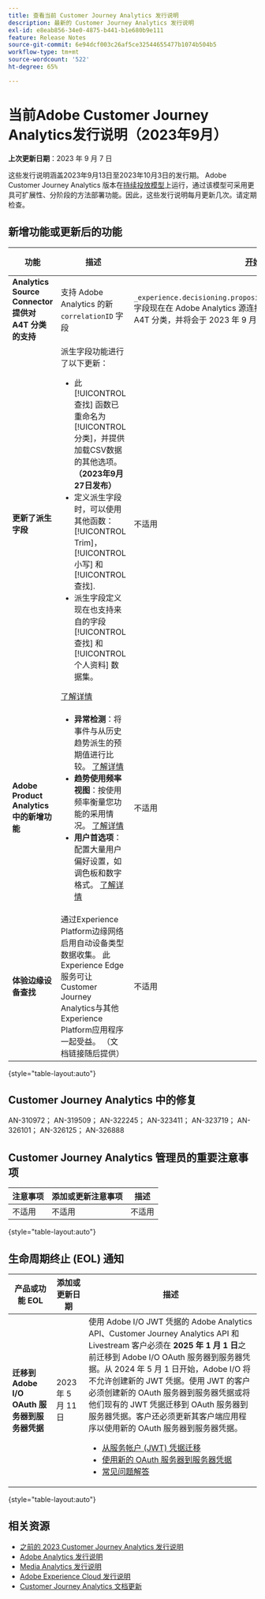 ```yaml
---
title: 查看当前 Customer Journey Analytics 发行说明
description: 最新的 Customer Journey Analytics 发行说明
exl-id: e8eab856-34e0-4875-b441-b1e680b9e111
feature: Release Notes
source-git-commit: 6e94dcf003c26af5ce32544655477b1074b504b5
workflow-type: tm+mt
source-wordcount: '522'
ht-degree: 65%

---
```


# 当前Adobe Customer Journey Analytics发行说明（2023年9月）

**上次更新日期**：2023 年 9 月 7 日

这些发行说明涵盖2023年9月13日至2023年10月3日的发行期。 Adobe Customer Journey Analytics 版本在[持续投放模型](releases.md)上运行，通过该模型可采用更具可扩展性、分阶段的方法部署功能。因此，这些发行说明每月更新几次。请定期检查。

## 新增功能或更新后的功能

| 功能 | 描述 | [开始推出](releases.md) | [正式发布](releases.md) |
| ----------- | ---------- | ------- | ---- |
| **Analytics Source Connector 提供对 A4T 分类的支持** | 支持 Adobe Analytics 的新 `correlationID` 字段 | `_experience.decisioning.propositions.scopeDetails.correlationID` 字段现在在 Adob&#x200B;&#x200B;e Analytics 源连接器架构中可用。该字段用于支持 A4T 分类，并将会于 2023 年 9 月开始填充。 | | 不适用 | 2023 年 9 月 12 日 |
| **更新了派生字段** | 派生字段功能进行了以下更新：<ul><li>此 [!UICONTROL 查找] 函数已重命名为 [!UICONTROL 分类]，并提供加载CSV数据的其他选项。 **（2023年9月27日发布）**</li><li>定义派生字段时，可以使用其他函数： [!UICONTROL Trim]， [!UICONTROL 小写] 和 [!UICONTROL 查找].</li><li>派生字段定义现在也支持来自的字段 [!UICONTROL 查找] 和 [!UICONTROL 个人资料] 数据集。</li></ul>[了解详情](/help/data-views/derived-fields/derived-fields.md) | 不适用 | 2023 年 9 月 13 日 |
| **Adobe Product Analytics中的新增功能** | <ul><li>**异常检测**：将事件与从历史趋势派生的预期值进行比较。 [了解详情](https://experienceleague.adobe.com/docs/analytics-platform/using/guided-analysis/trends/usage.html)</li><li>**趋势使用频率视图**：按使用频率衡量您功能的采用情况。 [了解详情](https://experienceleague.adobe.com/docs/analytics-platform/using/guided-analysis/trends/frequency.html)</li><li>**用户首选项**：配置大量用户偏好设置，如调色板和数字格式。 [了解详情](https://experienceleague.adobe.com/docs/analytics-platform/using/cja-workspace/user-preferences.html)</li></ul> | 不适用 | 2023 年 9 月 18 日 |
| **体验边缘设备查找** | 通过Experience Platform边缘网络启用自动设备类型数据收集。 此Experience Edge服务可让Customer Journey Analytics与其他Experience Platform应用程序一起受益。 （文档链接随后提供） | 不适用 | 2023 年 9 月 27 日 |

{style="table-layout:auto"}

## Customer Journey Analytics 中的修复

AN-310972； AN-319509； AN-322245； AN-323411； AN-323719； AN-326101； AN-326125； AN-326888


## Customer Journey Analytics 管理员的重要注意事项

| 注意事项 | 添加或更新注意事项 | 描述 |
| --- | --- | --- |
| 不适用 | 不适用 | 不适用 |

{style="table-layout:auto"}

## 生命周期终止 (EOL) 通知

| 产品或功能 EOL | 添加或更新日期 | 描述 |
| --- | --- | --- |
| **迁移到 Adobe I/O OAuth 服务器到服务器凭据** | 2023 年 5 月 11 日 | 使用 Adobe I/O JWT 凭据的 Adobe Analytics API、Customer Journey Analytics API 和 Livestream 客户必须在 **2025 年 1 月 1 日**&#x200B;之前迁移到 Adobe I/O OAuth 服务器到服务器凭据。从 2024 年 5 月 1 日开始，Adobe I/O 将不允许创建新的 JWT 凭据。使用 JWT 的客户必须创建新的 OAuth 服务器到服务器凭据或将他们现有的 JWT 凭据迁移到 OAuth 服务器到服务器凭据。客户还必须更新其客户端应用程序以使用新的 OAuth 服务器到服务器凭据。 <ul><li>[从服务帐户 (JWT) 凭据迁移](https://developer.adobe.com/developer-console/docs/guides/authentication/ServerToServerAuthentication/migration/)</li><li>[使用新的 OAuth 服务器到服务器凭据](https://developer.adobe.com/developer-console/docs/guides/authentication/ServerToServerAuthentication/implementation/)</li><li>[常见问题解答](https://developer.adobe.com/developer-console/docs/guides/authentication/ServerToServerAuthentication/faqs/)</li></ul> |

{style="table-layout:auto"}


## 相关资源

* [之前的 2023 Customer Journey Analytics 发行说明](/help/release-notes/2023.md)
* [Adobe Analytics 发行说明](https://experienceleague.adobe.com/docs/analytics/release-notes/latest.html?lang=zh-Hans)
* [Media Analytics 发行说明](https://experienceleague.adobe.com/docs/media-analytics/using/additional-resources/release-notes.html?lang=zh-Hans)
* [Adobe Experience Cloud 发行说明](https://experienceleague.adobe.com/docs/release-notes/experience-cloud/current.html?lang=zh-Hans)
* [Customer Journey Analytics 文档更新](/help/release-notes/doc-changes.md)
